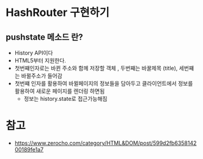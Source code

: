 # HashRouter 구현하기 







## pushstate 메소드 란?
- History API이다
- HTML5부터 지원한다.
- 첫번쨰인자로는 바뀐 주소와 함께 저장할 객체 , 두번쨰는 바꿀제목 (title), 세번쨰는 바뀔주소가 들어감
- 첫번쨰 인자를 활용하여 바뀔페이지의 정보들을 담아두고 클라이언트에서 정보를 활용하여 새로운 페이지를 렌더링 하면됨 
  - 정보는 history.state로 접근가능해짐











# 참고 
- https://www.zerocho.com/category/HTML&DOM/post/599d2fb635814200189fe1a7